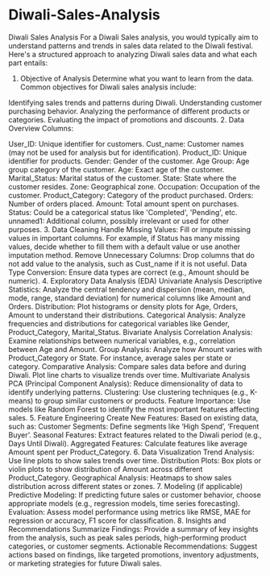 # Diwali-Sales-Analysis
Diwali Sales Analysis
For a Diwali Sales analysis, you would typically aim to understand patterns and trends in sales data related to the Diwali festival. Here's a structured approach to analyzing Diwali sales data and what each part entails:

1. Objective of Analysis
Determine what you want to learn from the data. Common objectives for Diwali sales analysis include:

Identifying sales trends and patterns during Diwali.
Understanding customer purchasing behavior.
Analyzing the performance of different products or categories.
Evaluating the impact of promotions and discounts.
2. Data Overview
Columns:

User_ID: Unique identifier for customers.
Cust_name: Customer names (may not be used for analysis but for identification).
Product_ID: Unique identifier for products.
Gender: Gender of the customer.
Age Group: Age group category of the customer.
Age: Exact age of the customer.
Marital_Status: Marital status of the customer.
State: State where the customer resides.
Zone: Geographical zone.
Occupation: Occupation of the customer.
Product_Category: Category of the product purchased.
Orders: Number of orders placed.
Amount: Total amount spent on purchases.
Status: Could be a categorical status like 'Completed', 'Pending', etc.
unnamed1: Additional column, possibly irrelevant or used for other purposes.
3. Data Cleaning
Handle Missing Values: Fill or impute missing values in important columns. For example, if Status has many missing values, decide whether to fill them with a default value or use another imputation method.
Remove Unnecessary Columns: Drop columns that do not add value to the analysis, such as Cust_name if it is not useful.
Data Type Conversion: Ensure data types are correct (e.g., Amount should be numeric).
4. Exploratory Data Analysis (EDA)
Univariate Analysis
Descriptive Statistics: Analyze the central tendency and dispersion (mean, median, mode, range, standard deviation) for numerical columns like Amount and Orders.
Distribution: Plot histograms or density plots for Age, Orders, Amount to understand their distributions.
Categorical Analysis: Analyze frequencies and distributions for categorical variables like Gender, Product_Category, Marital_Status.
Bivariate Analysis
Correlation Analysis: Examine relationships between numerical variables, e.g., correlation between Age and Amount.
Group Analysis: Analyze how Amount varies with Product_Category or State. For instance, average sales per state or category.
Comparative Analysis: Compare sales data before and during Diwali. Plot line charts to visualize trends over time.
Multivariate Analysis
PCA (Principal Component Analysis): Reduce dimensionality of data to identify underlying patterns.
Clustering: Use clustering techniques (e.g., K-means) to group similar customers or products.
Feature Importance: Use models like Random Forest to identify the most important features affecting sales.
5. Feature Engineering
Create New Features: Based on existing data, such as:
Customer Segments: Define segments like ‘High Spend’, ‘Frequent Buyer’.
Seasonal Features: Extract features related to the Diwali period (e.g., Days Until Diwali).
Aggregated Features: Calculate features like average Amount spent per Product_Category.
6. Data Visualization
Trend Analysis: Use line plots to show sales trends over time.
Distribution Plots: Box plots or violin plots to show distribution of Amount across different Product_Category.
Geographical Analysis: Heatmaps to show sales distribution across different states or zones.
7. Modeling (if applicable)
Predictive Modeling: If predicting future sales or customer behavior, choose appropriate models (e.g., regression models, time series forecasting).
Evaluation: Assess model performance using metrics like RMSE, MAE for regression or accuracy, F1 score for classification.
8. Insights and Recommendations
Summarize Findings: Provide a summary of key insights from the analysis, such as peak sales periods, high-performing product categories, or customer segments.
Actionable Recommendations: Suggest actions based on findings, like targeted promotions, inventory adjustments, or marketing strategies for future Diwali sales.
